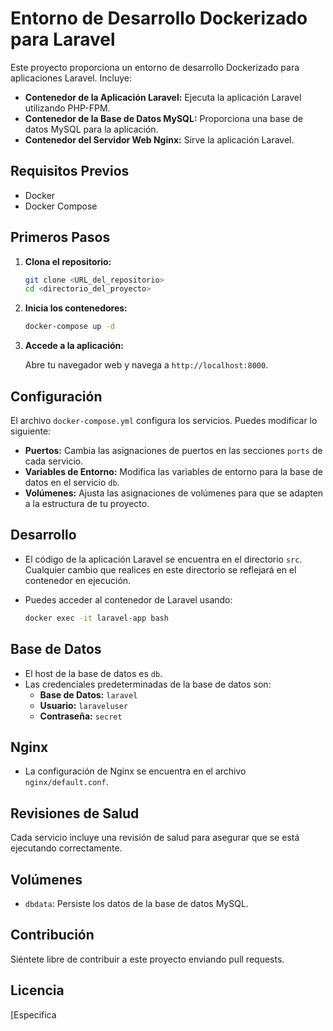 # Entorno de Desarrollo Dockerizado para Laravel

Este proyecto proporciona un entorno de desarrollo Dockerizado para aplicaciones Laravel. Incluye:

*   **Contenedor de la Aplicación Laravel:** Ejecuta la aplicación Laravel utilizando PHP-FPM.
*   **Contenedor de la Base de Datos MySQL:** Proporciona una base de datos MySQL para la aplicación.
*   **Contenedor del Servidor Web Nginx:** Sirve la aplicación Laravel.

## Requisitos Previos

*   Docker
*   Docker Compose

## Primeros Pasos

1.  **Clona el repositorio:**

    ```bash
    git clone <URL_del_repositorio>
    cd <directorio_del_proyecto>
    ```

2.  **Inicia los contenedores:**

    ```bash
    docker-compose up -d
    ```

3.  **Accede a la aplicación:**

    Abre tu navegador web y navega a `http://localhost:8000`.

## Configuración

El archivo `docker-compose.yml` configura los servicios. Puedes modificar lo siguiente:

*   **Puertos:** Cambia las asignaciones de puertos en las secciones `ports` de cada servicio.
*   **Variables de Entorno:** Modifica las variables de entorno para la base de datos en el servicio `db`.
*   **Volúmenes:** Ajusta las asignaciones de volúmenes para que se adapten a la estructura de tu proyecto.

## Desarrollo

*   El código de la aplicación Laravel se encuentra en el directorio `src`. Cualquier cambio que realices en este directorio se reflejará en el contenedor en ejecución.
*   Puedes acceder al contenedor de Laravel usando:

    ```bash
    docker exec -it laravel-app bash
    ```

## Base de Datos

*   El host de la base de datos es `db`.
*   Las credenciales predeterminadas de la base de datos son:
    *   **Base de Datos:** `laravel`
    *   **Usuario:** `laraveluser`
    *   **Contraseña:** `secret`

## Nginx

*   La configuración de Nginx se encuentra en el archivo `nginx/default.conf`.

## Revisiones de Salud

Cada servicio incluye una revisión de salud para asegurar que se está ejecutando correctamente.

## Volúmenes

*   `dbdata`: Persiste los datos de la base de datos MySQL.

## Contribución

Siéntete libre de contribuir a este proyecto enviando pull requests.

## Licencia

[Especifica